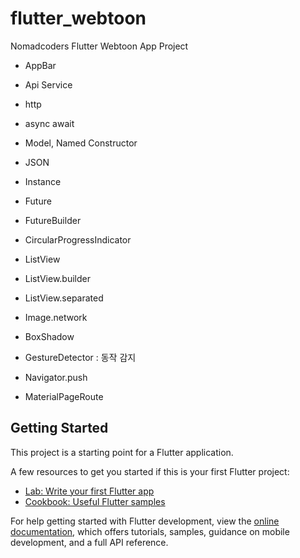 # flutter_webtoon

Nomadcoders Flutter Webtoon App Project

* AppBar

* Api Service
* http
* async await

* Model, Named Constructor
* JSON
* Instance
* Future
* FutureBuilder

* CircularProgressIndicator
* ListView
* ListView.builder
* ListView.separated

* Image.network
* BoxShadow
* GestureDetector : 동작 감지
* Navigator.push
* MaterialPageRoute

## Getting Started

This project is a starting point for a Flutter application.

A few resources to get you started if this is your first Flutter project:

- [Lab: Write your first Flutter app](https://docs.flutter.dev/get-started/codelab)
- [Cookbook: Useful Flutter samples](https://docs.flutter.dev/cookbook)

For help getting started with Flutter development, view the
[online documentation](https://docs.flutter.dev/), which offers tutorials, samples, guidance on
mobile development, and a full API reference.
